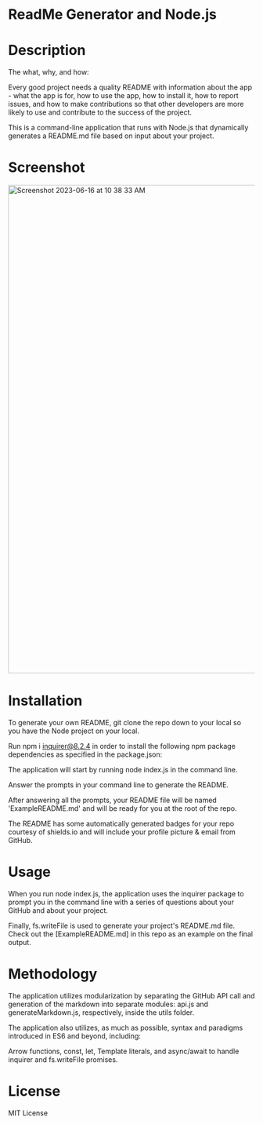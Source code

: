 # ReadMe Generator and Node.js

# Description 
The what, why, and how:

Every good project needs a quality README with information about the app - what the app is for, how to use the app, how to install it, how to report issues, and how to make contributions so that other developers are more likely to use and contribute to the success of the project.

This is a command-line application that runs with Node.js that dynamically generates a README.md file based on input about your project.

# Screenshot


<img width="995" alt="Screenshot 2023-06-16 at 10 38 33 AM" src="https://github.com/andylin03/ReadMe_Generator/assets/126199540/badf9e36-6f99-4b2e-8d3a-bdabe40d8d5a">





# Installation 
To generate your own README, git clone the repo down to your local so you have the Node project on your local.

Run npm i inquirer@8.2.4 in order to install the following npm package dependencies as specified in the package.json:

The application will start by running node index.js in the command line.

Answer the prompts in your command line to generate the README.

After answering all the prompts, your README file will be named 'ExampleREADME.md' and will be ready for you at the root of the repo.

The README has some automatically generated badges for your repo courtesy of shields.io and will include your profile picture & email from GitHub.

# Usage
When you run node index.js, the application uses the inquirer package to prompt you in the command line with a series of questions about your GitHub and about your project.

Finally, fs.writeFile is used to generate your project's README.md file. Check out the [ExampleREADME.md] in this repo as an example on the final output.

# Methodology
The application utilizes modularization by separating the GitHub API call and generation of the markdown into separate modules: api.js and generateMarkdown.js, respectively, inside the utils folder.

The application also utilizes, as much as possible, syntax and paradigms introduced in ES6 and beyond, including:

Arrow functions,
const, let,
Template literals, and
async/await to handle inquirer and fs.writeFile promises.

# License 
MIT License
